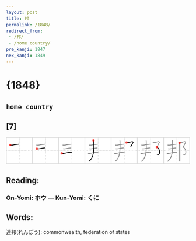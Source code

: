 ```yaml
---
layout: post
title: 邦
permalink: /1848/
redirect_from:
 - /邦/
 - /home country/
pre_kanji: 1847
nex_kanji: 1849
---
```


# {1848}

## `home country`

## [7]

<div class="stroke"><img src="../images/E982A6.png" /></div>

## Reading:

### On-Yomi: ホウ &mdash; Kun-Yomi: くに

## Words:

連邦(れんぽう): commonwealth, federation of states
